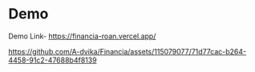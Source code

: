 # Demo

Demo Link- https://financia-roan.vercel.app/

https://github.com/A-dvika/Financia/assets/115079077/71d77cac-b264-4458-91c2-47688b4f8139



